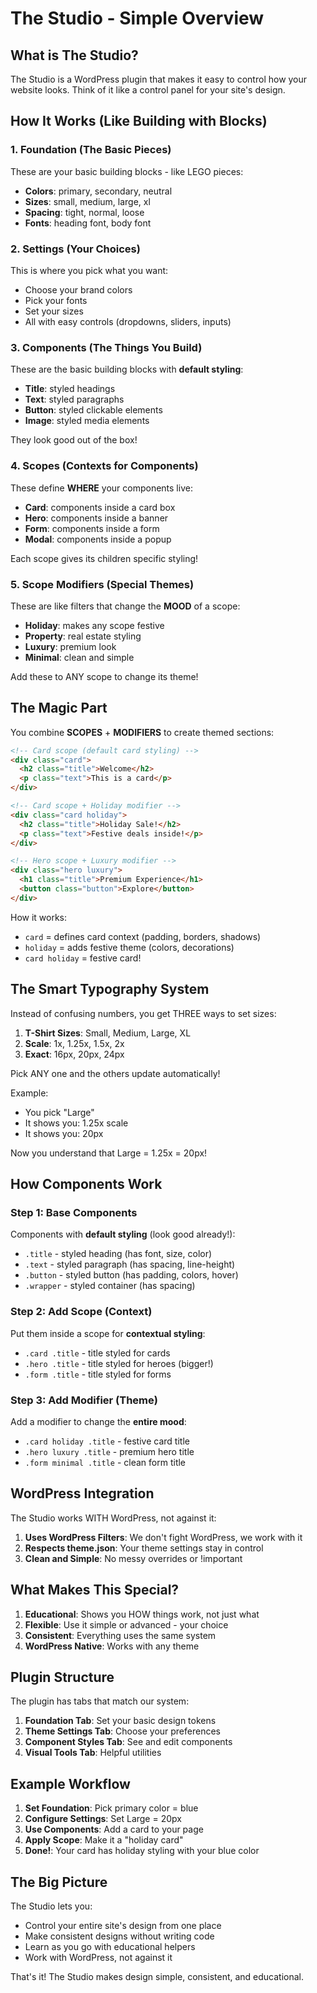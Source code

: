 # The Studio - Simple Overview

## What is The Studio?

The Studio is a WordPress plugin that makes it easy to control how your website looks. Think of it like a control panel for your site's design.

## How It Works (Like Building with Blocks)

### 1. Foundation (The Basic Pieces)
These are your basic building blocks - like LEGO pieces:
- **Colors**: primary, secondary, neutral
- **Sizes**: small, medium, large, xl
- **Spacing**: tight, normal, loose
- **Fonts**: heading font, body font

### 2. Settings (Your Choices)
This is where you pick what you want:
- Choose your brand colors
- Pick your fonts
- Set your sizes
- All with easy controls (dropdowns, sliders, inputs)

### 3. Components (The Things You Build)
These are the basic building blocks with **default styling**:
- **Title**: styled headings
- **Text**: styled paragraphs  
- **Button**: styled clickable elements
- **Image**: styled media elements

They look good out of the box!

### 4. Scopes (Contexts for Components)
These define **WHERE** your components live:
- **Card**: components inside a card box
- **Hero**: components inside a banner
- **Form**: components inside a form
- **Modal**: components inside a popup

Each scope gives its children specific styling!

### 5. Scope Modifiers (Special Themes)
These are like filters that change the **MOOD** of a scope:
- **Holiday**: makes any scope festive
- **Property**: real estate styling
- **Luxury**: premium look
- **Minimal**: clean and simple

Add these to ANY scope to change its theme!

## The Magic Part

You combine **SCOPES** + **MODIFIERS** to create themed sections:

```html
<!-- Card scope (default card styling) -->
<div class="card">
  <h2 class="title">Welcome</h2>
  <p class="text">This is a card</p>
</div>

<!-- Card scope + Holiday modifier -->
<div class="card holiday">
  <h2 class="title">Holiday Sale!</h2>
  <p class="text">Festive deals inside!</p>
</div>

<!-- Hero scope + Luxury modifier -->
<div class="hero luxury">
  <h1 class="title">Premium Experience</h1>
  <button class="button">Explore</button>
</div>
```

How it works:
- `card` = defines card context (padding, borders, shadows)
- `holiday` = adds festive theme (colors, decorations)
- `card holiday` = festive card!

## The Smart Typography System

Instead of confusing numbers, you get THREE ways to set sizes:

1. **T-Shirt Sizes**: Small, Medium, Large, XL
2. **Scale**: 1x, 1.25x, 1.5x, 2x
3. **Exact**: 16px, 20px, 24px

Pick ANY one and the others update automatically!

Example:
- You pick "Large" 
- It shows you: 1.25x scale
- It shows you: 20px

Now you understand that Large = 1.25x = 20px!

## How Components Work

### Step 1: Base Components
Components with **default styling** (look good already!):
- `.title` - styled heading (has font, size, color)
- `.text` - styled paragraph (has spacing, line-height)
- `.button` - styled button (has padding, colors, hover)
- `.wrapper` - styled container (has spacing)

### Step 2: Add Scope (Context)
Put them inside a scope for **contextual styling**:
- `.card .title` - title styled for cards
- `.hero .title` - title styled for heroes (bigger!)
- `.form .title` - title styled for forms

### Step 3: Add Modifier (Theme)
Add a modifier to change the **entire mood**:
- `.card holiday .title` - festive card title
- `.hero luxury .title` - premium hero title
- `.form minimal .title` - clean form title

## WordPress Integration

The Studio works WITH WordPress, not against it:

1. **Uses WordPress Filters**: We don't fight WordPress, we work with it
2. **Respects theme.json**: Your theme settings stay in control
3. **Clean and Simple**: No messy overrides or !important

## What Makes This Special?

1. **Educational**: Shows you HOW things work, not just what
2. **Flexible**: Use it simple or advanced - your choice
3. **Consistent**: Everything uses the same system
4. **WordPress Native**: Works with any theme

## Plugin Structure

The plugin has tabs that match our system:

1. **Foundation Tab**: Set your basic design tokens
2. **Theme Settings Tab**: Choose your preferences
3. **Component Styles Tab**: See and edit components
4. **Visual Tools Tab**: Helpful utilities

## Example Workflow

1. **Set Foundation**: Pick primary color = blue
2. **Configure Settings**: Set Large = 20px
3. **Use Components**: Add a card to your page
4. **Apply Scope**: Make it a "holiday card"
5. **Done!**: Your card has holiday styling with your blue color

## The Big Picture

The Studio lets you:
- Control your entire site's design from one place
- Make consistent designs without writing code
- Learn as you go with educational helpers
- Work with WordPress, not against it

That's it! The Studio makes design simple, consistent, and educational.
